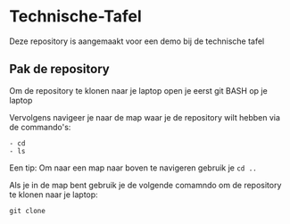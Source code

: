 # Technische-Tafel
Deze repository is aangemaakt voor een demo bij de technische tafel

## Pak de repository
Om de repository te klonen naar je laptop open je eerst git BASH op je laptop

Vervolgens navigeer je naar de map waar je de repository wilt hebben via de commando's:

```
- cd
- ls

```

Een tip:
Om naar een map naar boven te navigeren gebruik je `cd ..`

Als je in de map bent gebruik je de volgende comamndo om de repository te klonen naar je laptop:

`git clone`
